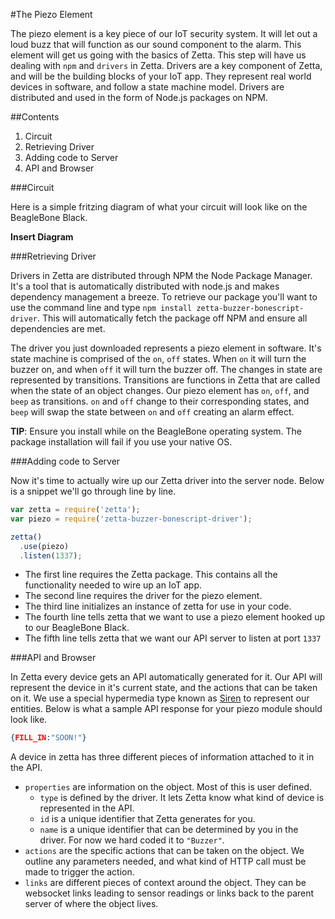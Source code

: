 #The Piezo Element

The piezo element is a key piece of our IoT security system. It will let out a loud buzz that will function as our sound component to the alarm.
This element will get us going with the basics of Zetta. This step will have us dealing with `npm` and `drivers` in Zetta.
Drivers are a key component of Zetta, and will be the building blocks of your IoT app. They represent real world devices in software,
and follow a state machine model. Drivers are distributed and used in the form of Node.js packages on NPM.


##Contents

1. Circuit
2. Retrieving Driver
3. Adding code to Server
4. API and Browser

###Circuit

Here is a simple fritzing diagram of what your circuit will look like on the BeagleBone Black.

**Insert Diagram**

###Retrieving Driver

Drivers in Zetta are distributed through NPM the Node Package Manager. It's a tool that is automatically distributed
with node.js and makes dependency management a breeze. To retrieve our package you'll want to use the command line and
type `npm install zetta-buzzer-bonescript-driver`. This will automatically fetch the package off NPM and ensure all
dependencies are met.

The driver you just downloaded represents a piezo element in software. It's state machine is comprised of the `on`, `off` states. When `on` it will
turn the buzzer on, and when `off` it will turn the buzzer off. The changes in state are represented by transitions. Transitions are functions in
Zetta that are called when the state of an object changes. Our piezo element has `on`, `off`, and `beep` as transitions. `on` and `off` change to
their corresponding states, and `beep` will swap the state between `on` and `off` creating an alarm effect.

**TIP**: Ensure you install while on the BeagleBone operating system. The package
installation will fail if you use your native OS.

###Adding code to Server

Now it's time to actually wire up our Zetta driver into the server node. Below is a snippet we'll go through line by line.

```javascript
var zetta = require('zetta');
var piezo = require('zetta-buzzer-bonescript-driver');

zetta()
  .use(piezo)
  .listen(1337);
```

* The first line requires the Zetta package. This contains all the functionality needed to wire up an IoT app.
* The second line requires the driver for the piezo element.
* The third line initializes an instance of zetta for use in your code.
* The fourth line tells zetta that we want to use a piezo element hooked up to our BeagleBone Black.
* The fifth line tells zetta that we want our API server to listen at port `1337`

###API and Browser

In Zetta every device gets an API automatically generated for it. Our API will represent the device in it's current state,
and the actions that can be taken on it. We use a special hypermedia type known as [Siren](http://sirenspec.org/) to represent
our entities. Below is what a sample API response for your piezo module should look like.


```json
{FILL_IN:"SOON!"}
```

A device in zetta has three different pieces of information attached to it in the API.

* `properties` are information on the object. Most of this is user defined.
  * `type` is defined by the driver. It lets Zetta know what kind of device is represented in the API.
  * `id` is a unique identifier that Zetta generates for you.
  * `name` is a unique identifier that can be determined by you in the driver. For now we hard coded it to `"Buzzer"`.
* `actions` are the specific actions that can be taken on the object. We outline any parameters needed, and what kind of HTTP call must be made to trigger the action.
* `links` are different pieces of context around the object. They can be websocket links leading to sensor readings or links back to the parent server of where the object lives.
